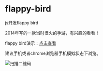 # flappy-bird
js开发flappy bird

2014年写的一款当时很火的手游，有兴趣的看看！

flappy bird演示：[点击查看](http://joy-yi0905.github.io/flappy-bird/)

建议手机或者chrome浏览器手机模拟状态下浏览。

![扫描二维码](http://joy-yi0905.github.io/flappy-bird/images/qr.png) 
